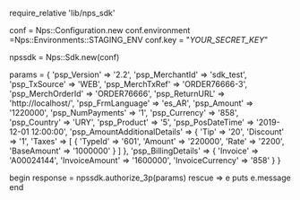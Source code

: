 require_relative 'lib/nps_sdk'

conf = Nps::Configuration.new
conf.environment =Nps::Environments::STAGING_ENV
conf.key = "_YOUR_SECRET_KEY_"

npssdk = Nps::Sdk.new(conf)

params = {
    'psp_Version' => '2.2',
    'psp_MerchantId' => 'sdk_test',
    'psp_TxSource' => 'WEB',
    'psp_MerchTxRef' => 'ORDER76666-3',
    'psp_MerchOrderId' => 'ORDER76666',
    'psp_ReturnURL' => 'http://localhost/',
    'psp_FrmLanguage' => 'es_AR',
    'psp_Amount' => '1220000',
    'psp_NumPayments' => '1',
    'psp_Currency' => '858',
    'psp_Country' => 'URY',
    'psp_Product' => '5',
    'psp_PosDateTime' => '2019-12-01 12:00:00',
    'psp_AmountAdditionalDetails'  => {
        'Tip' => '20',
        'Discount' => '1',
        'Taxes'  => [
            {
                'TypeId' => '601',
                'Amount' => '220000',
                'Rate' => '2200',
                'BaseAmount' => '1000000'
            }
        ]
    },
    'psp_BillingDetails'  => {
        'Invoice' => 'A00024144',
        'InvoiceAmount' => '1600000',
        'InvoiceCurrency' => '858'
    }
}

begin 
    response = npssdk.authorize_3p(params) 
rescue => e 
    puts e.message 
end 

